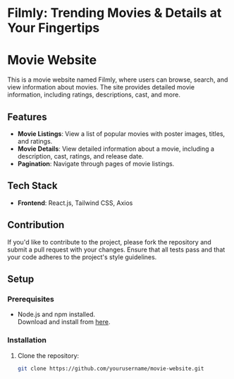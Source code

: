 # Filmly: Trending Movies & Details at Your Fingertips

# Movie Website

This is a movie website named Filmly, where users can browse, search, and view information about movies. The site provides detailed movie information, including ratings, descriptions, cast, and more.

## Features

- **Movie Listings**: View a list of popular movies with poster images, titles, and ratings.
- **Movie Details**: View detailed information about a movie, including a description, cast, ratings, and release date.
- **Pagination**: Navigate through pages of movie listings.

## Tech Stack

- **Frontend**: React.js, Tailwind CSS, Axios

## Contribution 

If you'd like to contribute to the project, please fork the repository and submit a pull request with your changes. Ensure that all tests pass and that your code adheres to the project's style guidelines.
  
## Setup

### Prerequisites

- Node.js and npm installed.  
  Download and install from [here](https://nodejs.org/).

### Installation

1. Clone the repository:
   ```bash
   git clone https://github.com/yourusername/movie-website.git
